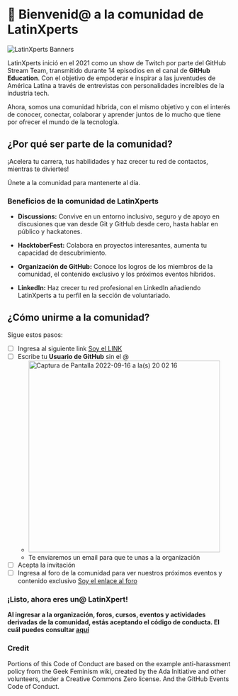 # 👋 Bienvenid@ a la comunidad de LatinXperts

![LatinXperts Banners](https://user-images.githubusercontent.com/9124597/190833811-e8b1328c-657d-4474-93f2-d8d1300fbc55.png)

LatinXperts inició en el 2021 como un show de Twitch por parte del GitHub Stream Team, transmitido durante 14 episodios en el canal de **GitHub Education**. Con el objetivo de empoderar e inspirar a las juventudes de América Latina a través de entrevistas con personalidades increíbles de la industria tech. 

Ahora, somos una comunidad híbrida, con el mismo objetivo y con el interés de conocer, conectar, colaborar y aprender juntos de lo mucho que tiene por ofrecer el mundo de la tecnología. 

## ¿Por qué ser parte de la comunidad?

¡Acelera tu carrera, tus habilidades y haz crecer tu red de contactos, mientras te diviertes!

Únete a la comunidad para mantenerte al día.

### Beneficios de la comunidad de **LatinXperts**

* **Discussions:** Convive en un entorno inclusivo, seguro y de apoyo en discusiones que van desde Git y GitHub desde cero, hasta hablar en público y hackatones.

* **HacktoberFest:** Colabora en proyectos interesantes, aumenta tu capacidad de descubrimiento.

* **Organización de GitHub:** Conoce los logros de los miembros de la comunidad, el contenido exclusivo y los próximos eventos híbridos.

* **LinkedIn:** Haz crecer tu red profesional en LinkedIn añadiendo LatinXperts a tu perfil en la sección de voluntariado.


## ¿Cómo unirme a la comunidad?

Sigue estos pasos: 

- [ ] Ingresa al siguiente link [Soy el LINK](https://latinxperts.herokuapp.com) 
- [ ] Escribe tu **Usuario de GitHub** sin el @
    - <img width="432" alt="Captura de Pantalla 2022-09-16 a la(s) 20 02 16" src="https://user-images.githubusercontent.com/9124597/190834416-4f7a4846-e755-4c24-a54c-b7a7625c9c01.png">
    - Te enviaremos un email para que te unas a la organización
- [ ] Acepta la invitación
- [ ] Ingresa al foro de la comunidad para ver nuestros próximos eventos y contenido exclusivo [Soy el enlace al foro](https://github.com/LatinXperts/CommunityFolks/discussions)

### ¡Listo, ahora eres un@ LatinXpert!

**Al ingresar a la organización, foros, cursos, eventos y actividades derivadas de la comunidad, estás aceptando el código de conducta. El cuál puedes consultar [aquí]()**

### Credit

Portions of this Code of Conduct are based on the example anti-harassment policy from the Geek Feminism wiki, created by the Ada Initiative and other volunteers, under a Creative Commons Zero license.
And the GitHub Events Code of Conduct.
